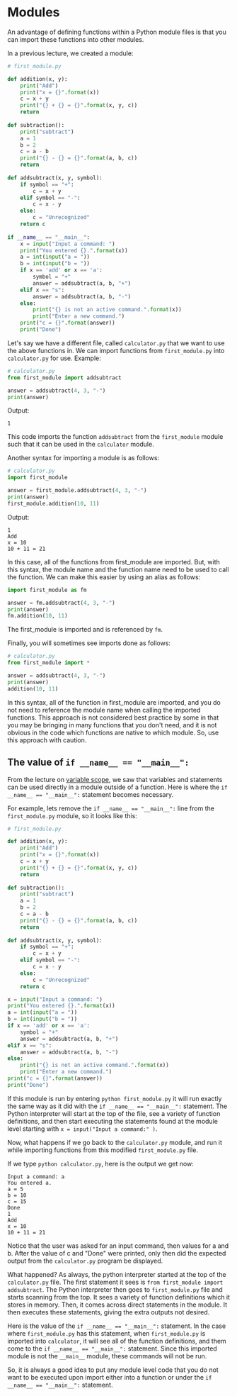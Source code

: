 # Modules
An advantage of defining functions within a Python module files is that
you can import these functions into other modules.

In a previous lecture, we created a module:
```python
# first_module.py

def addition(x, y):
    print("Add")
    print("x = {}".format(x))
    c = x + y 
    print("{} + {} = {}".format(x, y, c))
    return
    
def subtraction():
    print("subtract")
    a = 1
    b = 2
    c = a - b 
    print("{} - {} = {}".format(a, b, c))
    return
    
def addsubtract(x, y, symbol):
    if symbol == "+":
        c = x + y 
    elif symbol == "-":
        c = x - y 
    else:
        c = "Unrecognized"
    return c 
    
if __name__ == "__main__":
    x = input("Input a command: ")
    print("You entered {}.".format(x))
    a = int(input("a = "))
    b = int(input("b = "))
    if x == 'add' or x == 'a':
        symbol = "+"
        answer = addsubtract(a, b, "+")
    elif x == "s":
        answer = addsubtract(a, b, "-")
    else:
        print("{} is not an active command.".format(x))
        print("Enter a new command.")
    print("c = {}".format(answer))  
    print("Done")
```

Let's say we have a different file, called `calculator.py` that we want to use
the above functions in.  We can import functions from `first_module.py` into
`calculator.py` for use.  Example:
```python
# calculator.py
from first_module import addsubtract

answer = addsubtract(4, 3, "-")
print(answer)
``` 
Output:
```
1
```

This code imports the function `addsubtract` from the `first_module` module 
such that it can be used in the `calculator` module.

Another syntax for importing a module is as follows:
```python
# calculator.py
import first_module

answer = first_module.addsubtract(4, 3, "-")
print(answer)
first_module.addition(10, 11)
```
Output:
```
1
Add
x = 10
10 + 11 = 21
```
In this case, all of the functions from first_module are imported.  But, with
this syntax, the module name and the function name need to be used to call
the function.  We can make this easier by using an alias as follows:
```python
import first_module as fm

answer = fm.addsubtract(4, 3, "-")
print(answer)
fm.addition(10, 11)
```
The first_module is imported and is referenced by `fm`.

Finally, you will sometimes see imports done as follows:
```python
# calculator.py
from first_module import *

answer = addsubtract(4, 3, "-")
print(answer)
addition(10, 11)
```
In this syntax, all of the function in first_module are imported, and you do
not need to reference the module name when calling the imported functions.
This approach is not considered best practice by some in that you may be 
bringing in many functions that you don't need, and it is not obvious in the
code which functions are native to which module.  So, use this approach with
caution.

## The value of `if __name__ == "__main__":`
From the lecture on [variable scope](../Lectures/variable_scope.md), we saw
that variables and statements can be used directly in a module outside of a
function.  Here is where the `if __name__ == "__main__":` statement becomes
necessary.

For example, lets remove the `if __name__ == "__main__":` line from the
`first_module.py` module, so it looks like this:
```python
# first_module.py

def addition(x, y):
    print("Add")
    print("x = {}".format(x))
    c = x + y 
    print("{} + {} = {}".format(x, y, c))
    return
    
def subtraction():
    print("subtract")
    a = 1
    b = 2
    c = a - b 
    print("{} - {} = {}".format(a, b, c))
    return
    
def addsubtract(x, y, symbol):
    if symbol == "+":
        c = x + y 
    elif symbol == "-":
        c = x - y 
    else:
        c = "Unrecognized"
    return c 

x = input("Input a command: ")
print("You entered {}.".format(x))
a = int(input("a = "))
b = int(input("b = "))
if x == 'add' or x == 'a':
    symbol = "+"
    answer = addsubtract(a, b, "+")
elif x == "s":
    answer = addsubtract(a, b, "-")
else:
    print("{} is not an active command.".format(x))
    print("Enter a new command.")
print("c = {}".format(answer))  
print("Done")
```
If this module is run by entering `python first_module.py` it will run exactly
the same way as it did with the `if __name__ == "__main__":` statement.  The
Python interpreter will start at the top of the file, see a variety of 
function definitions, and then start executing the statements found at the
module level starting with `x = input("Input a command:" )`.

Now, what happens if we go back to the `calculator.py` module, and run it while
importing functions from this modified `first_module.py` file.

If we type `python calculator.py`, here is the output we get now:
```
Input a command: a
You entered a.
a = 5
b = 10
c = 15
Done
1
Add
x = 10
10 + 11 = 21
```

Notice that the user was asked for an input command, then values for a and b.
After the value of c and "Done" were printed, only then did the expected output
from the `calculator.py` program be displayed.

What happened?  As always, the python interpreter started at the top of the
`calculator.py` file.  The first statement it sees is
`from first_module import addsubtract`.  The Python interpreter then goes to 
`first_module.py` file and starts scanning from the top.  It sees a variety of
function definitions which it stores in memory.  Then, it comes across 
direct statements in the module.  It then executes these statements, giving the
extra outputs not desired.

Here is the value of the `if __name__ == "__main__":` statement.  In the case
where `first_module.py` has this statement, when `first_module.py` is imported
into `calculator`, it will see all of the function definitions, and them come
to the `if __name__ == "__main__":` statement.  Since this imported module
is not the `__main__` module, these commands will not be run.

So, it is always a good idea to put any module level code that you do not want
to be executed upon import either into a function or under the
`if __name__ == "__main__":` statement.
